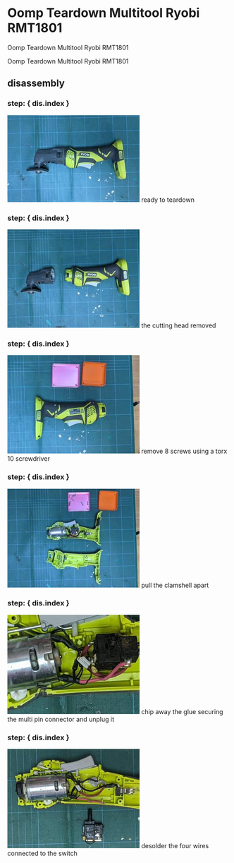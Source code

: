# Oomp Teardown Multitool Ryobi RMT1801
Oomp Teardown Multitool Ryobi RMT1801

Oomp Teardown Multitool Ryobi RMT1801  


## disassembly
### step: { dis.index }
[![](images/disassembly_1_300.jpg)](images/disassembly_1.jpg)
ready to teardown
### step: { dis.index }
[![](images/disassembly_2_300.jpg)](images/disassembly_2.jpg)
the cutting head removed
### step: { dis.index }
[![](images/disassembly_3_300.jpg)](images/disassembly_3.jpg)
remove 8 screws using a torx 10 screwdriver
### step: { dis.index }
[![](images/disassembly_4_300.jpg)](images/disassembly_4.jpg)
pull the clamshell apart
### step: { dis.index }
[![](images/disassembly_5_300.jpg)](images/disassembly_5.jpg)
chip away the glue securing the multi pin connector and unplug it
### step: { dis.index }
[![](images/disassembly_6_300.jpg)](images/disassembly_6.jpg)
desolder the four wires connected to the switch









